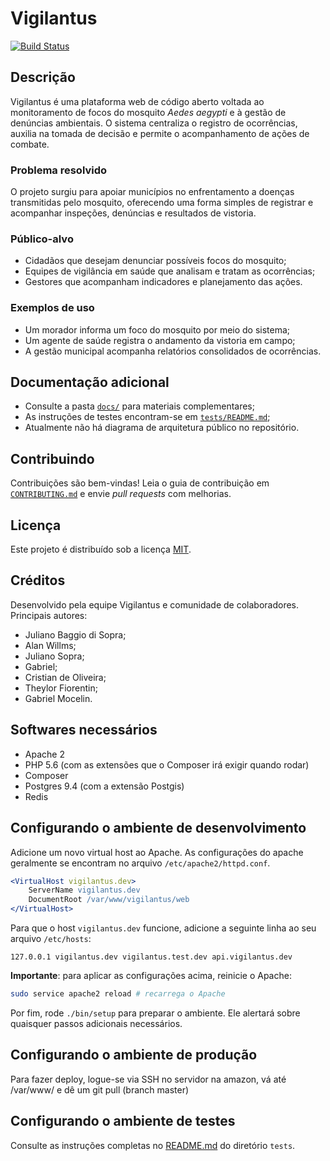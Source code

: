 # Vigilantus

[![Build Status](http://phpci.perspectiva.in/build-status/image/1)](http://phpci.perspectiva.in/build-status/view/1)

## Descrição

Vigilantus é uma plataforma web de código aberto voltada ao monitoramento de
focos do mosquito *Aedes aegypti* e à gestão de denúncias ambientais. O sistema
centraliza o registro de ocorrências, auxilia na tomada de decisão e permite o
acompanhamento de ações de combate.

### Problema resolvido

O projeto surgiu para apoiar municípios no enfrentamento a doenças
transmitidas pelo mosquito, oferecendo uma forma simples de registrar e
acompanhar inspeções, denúncias e resultados de vistoria.

### Público-alvo

- Cidadãos que desejam denunciar possíveis focos do mosquito;
- Equipes de vigilância em saúde que analisam e tratam as ocorrências;
- Gestores que acompanham indicadores e planejamento das ações.

### Exemplos de uso

- Um morador informa um foco do mosquito por meio do sistema;
- Um agente de saúde registra o andamento da vistoria em campo;
- A gestão municipal acompanha relatórios consolidados de ocorrências.

## Documentação adicional

- Consulte a pasta [`docs/`](docs) para materiais complementares;
- As instruções de testes encontram-se em [`tests/README.md`](tests/README.md);
- Atualmente não há diagrama de arquitetura público no repositório.

## Contribuindo

Contribuições são bem-vindas! Leia o guia de contribuição em
[`CONTRIBUTING.md`](CONTRIBUTING.md) e envie *pull requests* com melhorias.

## Licença

Este projeto é distribuído sob a licença [MIT](LICENSE).

## Créditos

Desenvolvido pela equipe Vigilantus e comunidade de colaboradores.
Principais autores:

- Juliano Baggio di Sopra;
- Alan Willms;
- Juliano Sopra;
- Gabriel;
- Cristian de Oliveira;
- Theylor Fiorentin;
- Gabriel Mocelin.

## Softwares necessários

* Apache 2
* PHP 5.6 (com as extensões que o Composer irá exigir quando rodar)
* Composer
* Postgres 9.4 (com a extensão Postgis)
* Redis

## Configurando o ambiente de desenvolvimento

Adicione um novo virtual host ao Apache. As configurações do apache geralmente
se encontram no arquivo `/etc/apache2/httpd.conf`.

```apache
<VirtualHost vigilantus.dev>
    ServerName vigilantus.dev
    DocumentRoot /var/www/vigilantus/web
</VirtualHost>
```

Para que o host `vigilantus.dev` funcione, adicione a seguinte linha ao seu
arquivo `/etc/hosts`:

```
127.0.0.1 vigilantus.dev vigilantus.test.dev api.vigilantus.dev
```

**Importante**: para aplicar as configurações acima, reinicie o Apache:

```bash
sudo service apache2 reload # recarrega o Apache
```

Por fim, rode `./bin/setup` para preparar o ambiente. Ele alertará sobre
quaisquer passos adicionais necessários.

## Configurando o ambiente de produção

Para fazer deploy, logue-se via SSH no servidor na amazon, vá até /var/www/ e dê um git pull (branch master)

## Configurando o ambiente de testes

Consulte as instruções completas no [README.md](tests/README.md) do diretório `tests`.
